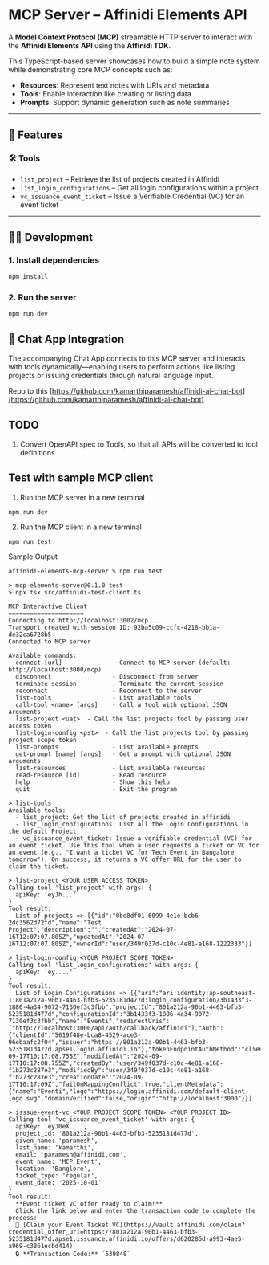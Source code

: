 # MCP Server – Affinidi Elements API

A **Model Context Protocol (MCP)** streamable HTTP server to interact with the **Affinidi Elements API** using the **Affinidi TDK**.

This TypeScript-based server showcases how to build a simple note system while demonstrating core MCP concepts such as:

- **Resources**: Represent text notes with URIs and metadata
- **Tools**: Enable interaction like creating or listing data
- **Prompts**: Support dynamic generation such as note summaries

---

## 🚀 Features

### 🛠️ Tools

- `list_project` – Retrieve the list of projects created in Affinidi
- `list_login_configurations` – Get all login configurations within a project
- `vc_issuance_event_ticket` – Issue a Verifiable Credential (VC) for an event ticket

---

## 🧑‍💻 Development

### 1. Install dependencies

```bash
npm install
```

### 2. Run the server

```bash
npm run dev
```

## 💬 Chat App Integration

The accompanying Chat App connects to this MCP server and interacts with tools dynamically—enabling users to perform actions like listing projects or issuing credentials through natural language input.

Repo to this [https://github.com/kamarthiparamesh/affinidi-ai-chat-bot](https://github.com/kamarthiparamesh/affinidi-ai-chat-bot)

## TODO

1. Convert OpenAPI spec to Tools, so that all APIs will be converted to tool definitions

## Test with sample MCP client

1. Run the MCP server in a new terminal

```
npm run dev
```

2. Run the MCP client in a new terminal

```
npm run test
```

Sample Output

```
affinidi-elements-mcp-server % npm run test

> mcp-elements-server@0.1.0 test
> npx tsx src/affinidi-test-client.ts

MCP Interactive Client
=====================
Connecting to http://localhost:3002/mcp...
Transport created with session ID: 92ba5c09-ccfc-4218-bb1a-de32ca6728b5
Connected to MCP server

Available commands:
  connect [url]              - Connect to MCP server (default: http://localhost:3000/mcp)
  disconnect                 - Disconnect from server
  terminate-session          - Terminate the current session
  reconnect                  - Reconnect to the server
  list-tools                 - List available tools
  call-tool <name> [args]    - Call a tool with optional JSON arguments
  list-project <uat>  - Call the list projects tool by passing user access token
  list-login-config <pst>  - Call the list projects tool by passing project scope token
  list-prompts               - List available prompts
  get-prompt [name] [args]   - Get a prompt with optional JSON arguments
  list-resources             - List available resources
  read-resource [id]         - Read resource
  help                       - Show this help
  quit                       - Exit the program

> list-tools
Available tools:
  - list_project: Get the list of projects created in affinidi
  - list_login_configurations: List all the Login Configurations in the default Project
  - vc_issuance_event_ticket: Issue a verifiable credential (VC) for an event ticket. Use this tool when a user requests a ticket or VC for an event (e.g., "I want a ticket VC for Tech Event in Bangalore tomorrow"). On success, it returns a VC offer URL for the user to claim the ticket.

> list-project <YOUR USER ACCESS TOKEN>
Calling tool 'list_project' with args: {
  apiKey: 'eyJh...'
}
Tool result:
  List of projects => [{"id":"0be8df01-6099-4e1e-bcb6-2dc3562d72fd","name":"Test Project","description":"","createdAt":"2024-07-16T12:07:07.805Z","updatedAt":"2024-07-16T12:07:07.805Z","ownerId":"user/349f037d-c10c-4e81-a168-1222333"}]

> list-login-config <YOUR PROJECT SCOPE TOKEN>
Calling tool 'list_login_configurations' with args: {
  apiKey: 'ey....'
}
Tool result:
  List of Login Configurations => [{"ari":"ari:identity:ap-southeast-1:801a212a-90b1-4463-bfb3-5235181d477d:login_configuration/3b1433f3-1886-4a34-9072-7130ef3c3fbb","projectId":"801a212a-90b1-4463-bfb3-5235181d477d","configurationId":"3b1433f3-1886-4a34-9072-7130ef3c3fbb","name":"Eventi","redirectUris":["http://localhost:3000/api/auth/callback/affinidi"],"auth":{"clientId":"5619f48e-bca8-4529-ace3-96ebaafc2f04","issuer":"https://801a212a-90b1-4463-bfb3-5235181d477d.apse1.login.affinidi.io"},"tokenEndpointAuthMethod":"client_secret_post","description":"description#733123","createdAt":"2024-09-17T10:17:08.755Z","modifiedAt":"2024-09-17T10:17:08.755Z","createdBy":"user/349f037d-c10c-4e81-a168-f1b273c287e3","modifiedBy":"user/349f037d-c10c-4e81-a168-f1b273c287e3","creationDate":"2024-09-17T10:17:09Z","failOnMappingConflict":true,"clientMetadata":{"name":"Eventi","logo":"https://login.affinidi.com/default-client-logo.svg","domainVerified":false,"origin":"http://localhost:3000"}}]

> isssue-event-vc <YOUR PROJECT SCOPE TOKEN> <YOUR PROJECT ID>
Calling tool 'vc_issuance_event_ticket' with args: {
  apiKey: 'eyJ0eX...',
  project_id: '801a212a-90b1-4463-bfb3-5235181d477d',
  given_name: 'paramesh',
  last_name: 'kamarthi',
  email: 'paramesh@affinidi.com',
  event_name: 'MCP Event',
  location: 'Banglore',
  ticket_type: 'regular',
  event_date: '2025-10-01'
}
Tool result:
  **Event ticket VC offer ready to claim!**
  Click the link below and enter the transaction code to complete the process:
  🔗 [Claim your Event Ticket VC](https://vault.affinidi.com/claim?credential_offer_uri=https://801a212a-90b1-4463-bfb3-5235181d477d.apse1.issuance.affinidi.io/offers/d620285d-a993-4ae5-a969-c3861ecbd414)
  🔒 **Transaction Code:** `539848`

```
